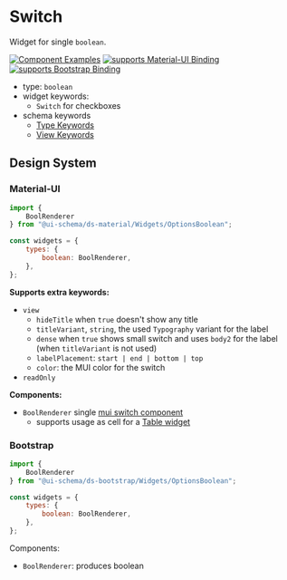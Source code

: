 # Switch

Widget for single `boolean`.

[![Component Examples](https://img.shields.io/badge/Examples-green?labelColor=1d3d39&color=1a6754&logoColor=ffffff&style=flat-square)](#demo-ui-generator) [![supports Material-UI Binding](https://img.shields.io/badge/Material-green?labelColor=1a237e&color=0d47a1&logoColor=ffffff&style=flat-square&logo=mui)](#material-ui) [![supports Bootstrap Binding](https://img.shields.io/badge/Bootstrap-green?labelColor=3C2B57&color=563D7C&logoColor=ffffff&style=flat-square&logo=bootstrap)](#bootstrap)

- type: `boolean`
- widget keywords:
    - `Switch` for checkboxes
- schema keywords
    - [Type Keywords](/docs/schema#type-boolean)
    - [View Keywords](/docs/schema#view-keyword)

## Design System

### Material-UI

```js
import {
    BoolRenderer
} from "@ui-schema/ds-material/Widgets/OptionsBoolean";

const widgets = {
    types: {
        boolean: BoolRenderer,
    },
};
```

**Supports extra keywords:**

- `view`
    - `hideTitle` when `true` doesn't show any title
    - `titleVariant`, `string`, the used `Typography` variant for the label
    - `dense` when `true` shows small switch and uses `body2` for the label (when `titleVariant` is not used)
    - `labelPlacement`: `start | end | bottom | top`
    - `color`: the MUI color for the switch
- `readOnly`

**Components:**

- `BoolRenderer` single [mui switch component](https://material-ui.com/components/switches#switches-with-formcontrollabel)
    - supports usage as cell for a [Table widget](/docs/widgets/Table)

### Bootstrap

```js
import {
    BoolRenderer
} from "@ui-schema/ds-bootstrap/Widgets/OptionsBoolean";

const widgets = {
    types: {
        boolean: BoolRenderer,
    },
};
```

Components:

- `BoolRenderer`: produces boolean

